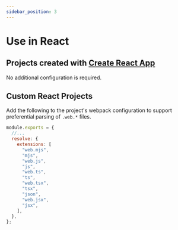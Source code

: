 ```yaml
---
sidebar_position: 3
---
```


# Use in React

## Projects created with [Create React App](https://github.com/facebook/create-react-app)

No additional configuration is required.

## Custom React Projects

Add the following to the project's webpack configuration to support preferential parsing of `.web.*` files.

```js
module.exports = {
  //...
  resolve: {
    extensions: [
      "web.mjs",
      "mjs",
      "web.js",
      "js",
      "web.ts",
      "ts",
      "web.tsx",
      "tsx",
      "json",
      "web.jsx",
      "jsx",
    ],
  },
};
```
